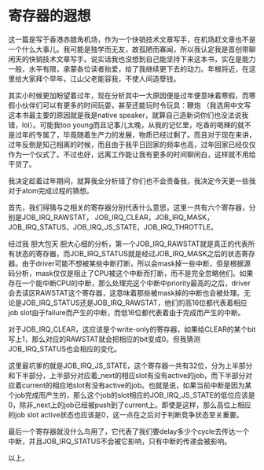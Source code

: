 # 寄存器的遐想

这一篇是写于香港赤腊角机场，作为一个快销技术文章写手，在机场赶文章也不是一个什么大事儿。我可能是独学而无友，故孤陋而寡闻，所以我认定我是首创带聊闲天的快销技术文章写手。说实话我也没想到自己能坚持下来这本书，实在是能力一般，水平有限，承蒙各位读者抬爱，给了我继续更下去的动力。年根将近，在这里给大家拜个早年，江山父老能容我，不使人间造孽钱。

其实小时候更加盼望着过年，现在分析其中一大原因便是过年便意味着寒假，而寒假小伙伴们可以有更多的时间玩耍，甚至还能玩时令玩具：鞭炮 （我选用中文写这本书最主要的原因就是我是native speaker，就算自己造新词你们也没法说我错，lol）。可能我too young而且记事儿太晚，从我的记忆里，吃香的喝辣的就不是过年的专属了，毕竟随着生产力的发展，物质已经过剩了。而且对于现在来讲，过年反倒是知己相离的时候，而且由于我平日回家的频率也高，过年回家已经仅仅作为一个仪式了。不过也好，远离工作能让我有更多的时间聊闲白，这样就不用给干货了。

我决定趁着过年期间，就算我全分析错了你们也不会责备我，我决定今天更一些我对于atom完成过程的猜想。

首先，我们得猜与之相关的寄存器分别代表什么意思，这里一共有六个寄存器，分别是JOB\_IRQ\_RAWSTAT， JOB\_IRQ\_CLEAR，JOB\_IRQ\_MASK，JOB\_IRQ\_STATUS，JOB\_IRQ\_JS\_STATE，JOB\_IRQ\_THROTTLE。

经过我 胆大包天 胆大心细的分析，第一个JOB\_IRQ\_RAWSTAT就是真正的代表所有状态的寄存器，而JOB\_IRQ\_STATUS就是经过JOB\_IRQ\_MASK之后的状态寄存器。由于driver可能不想被某些中断打断，所以会mask掉一些中断，但是根据源码分析，mask仅仅是阻止了CPU被这个中断而打断，而不是完全忽略他们。如果存在一个能中断CPU的中断，那么处理完这个中断中priority最高的之后，driver会去读区RAWSTAT这个寄存器，这意味着那些被mask掉的中断也会被处理。无论是JOB\_IRQ\_STATUS还是JOB\_IRQ\_RAWSTAT，他们的高16位都代表着相应job slot由于failure而产生的中断，而低16位都代表着由于完成而产生的中断。

对于JOB\_IRQ\_CLEAR，这应该是个write-only的寄存器，如果给CLEAR的某个bit写上1，那么对应的RAWSTAT就会把相应的bit变成0。但我猜测JOB\_IRQ\_STATUS也会相应的变化。

这里最坑爹的就是JOB\_IRQ\_JS\_STATE，这个寄存器一共有32位，分为上半部分和下半部分，上半部分对应着_next的相应slot有没有active的job，而下半部分对应着current的相应地slot有没有active的job。也就是说，如果当前中断是因为某个job完成而产生的，那么这个job的slot相应的JOB\_IRQ\_JS\_STATE的低位应该是0，除非_next上的job已经被push到了current上。即使是这样，那么高位上相应的job slot active状态也应该是0，这一点在之后对于判断竞争状态至关重要。

最后一个寄存器就没什么鸟用了，它代表了我们要delay多少个cycle去传达一个中断，并且JOB\_IRQ\_STATUS不会被它影响，只有中断的传递会被影响。

以上。

